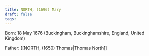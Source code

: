 ```yaml
---
title: NORTH, (1696) Mary
draft: false
tags:
---
```

Born: 18 May 1676 (Buckingham, Buckinghamshire, England, United Kingdom)

Father: [[NORTH, (1650) Thomas|Thomas North]]